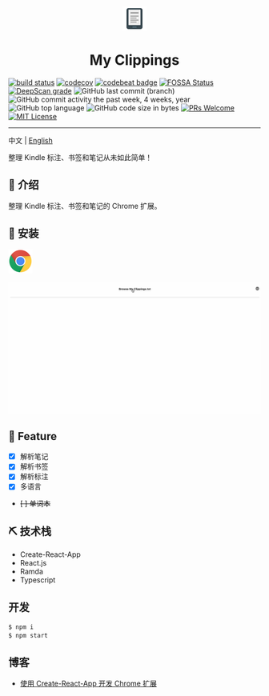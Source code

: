 <div align="center">
  <a href="https://chrome.google.com/webstore/detail/my-clippings/pcfdnhenjhhcbfbanepfegljllniecpe" rel="noopener">
  <img src="public/icon-48.png" alt="Project logo"></a>
</div>

<h1 align="center">My Clippings</h1>

[![build status](https://img.shields.io/travis/nusr/my-clippings/master.svg?style=flat-square)](https://travis-ci.org/nusr/my-clippings)
[![codecov](https://codecov.io/gh/nusr/my-clippings/branch/master/graph/badge.svg)](https://codecov.io/gh/nusr/my-clippings)
[![codebeat badge](https://codebeat.co/badges/040d3a7f-e8fd-4437-afc4-01138cfd4680)](https://codebeat.co/projects/github-com-nusr-my-clippings-master)
[![FOSSA Status](https://app.fossa.com/api/projects/git%2Bgithub.com%2Fnusr%2Fmy-clippings.svg?type=shield)](https://app.fossa.com/projects/git%2Bgithub.com%2Fnusr%2Fmy-clippings?ref=badge_shield)
[![DeepScan grade](https://deepscan.io/api/teams/4611/projects/6383/branches/52944/badge/grade.svg)](https://deepscan.io/dashboard#view=project&tid=4611&pid=6383&bid=52944)
![GitHub last commit (branch)](https://img.shields.io/github/last-commit/nusr/my-clippings/master.svg)
![GitHub commit activity the past week, 4 weeks, year](https://img.shields.io/github/commit-activity/y/nusr/my-clippings.svg)
![GitHub top language](https://img.shields.io/github/languages/top/nusr/my-clippings.svg)
![GitHub code size in bytes](https://img.shields.io/github/languages/code-size/nusr/my-clippings.svg)
[![PRs Welcome](https://img.shields.io/badge/PRs-welcome-brightgreen.svg?style=flat-square)](https://github.com/nusr/my-clippings/pull/new)
[![MIT License](https://img.shields.io/github/license/nusr/my-clippings.svg)](http://opensource.org/licenses/MIT)

---

中文 | [English](README.md)

整理 Kindle 标注、书签和笔记从未如此简单！

## 🧐 介绍

整理 Kindle 标注、书签和笔记的 Chrome 扩展。

## 🏁 安装

[![chrome](docs/chrome.png)](https://chrome.google.com/webstore/detail/my-clippings/pcfdnhenjhhcbfbanepfegljllniecpe)

![demo](docs/demo.gif)

## 🎈 Feature

- [x] 解析笔记
- [x] 解析书签
- [x] 解析标注
- [x] 多语言
- ~~[ ] 单词本~~

## ⛏️ 技术栈

- Create-React-App
- React.js
- Ramda
- Typescript

## 开发

```bash
$ npm i
$ npm start
```

## 博客

- [使用 Create-React-App 开发 Chrome 扩展](https://nusr.github.io/post/2019/2019-07-07-create-react-app-chrome-extension/)
